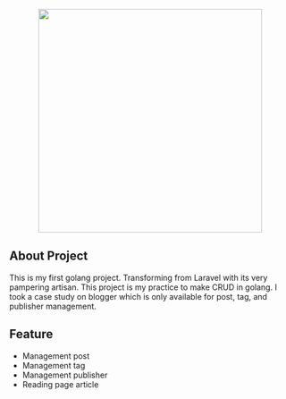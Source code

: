 <p align="center"><img src="https://academy.alterra.id/blog/wp-content/uploads/2021/07/golang-img.png" width="400"></p>


## About Project

This is my first golang project. Transforming from Laravel with its very pampering artisan. This project is my practice to make CRUD in golang. I took a case study on blogger which is only available for post, tag, and publisher management.



## Feature

- Management post
- Management tag
- Management publisher
- Reading page article
